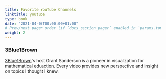 ```yaml
---
title: Favorite YouTube Channels
linktitle: youtube
type: book
date: "2021-04-05T00:00:00+01:00"
# Prev/next pager order (if `docs_section_pager` enabled in `params.toml`)
weight: 2
---
```


### 3Blue1Brown
[3Blue1Brown](https://www.youtube.com/c/3blue1brown)'s host Grant Sanderson is a pioneer in visualization for mathematical eduaction. Every video provides new perspective and insight on topics I thought I knew.

